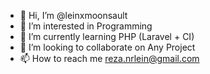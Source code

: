 - 👋 Hi, I’m @leinxmoonsault
- 👀 I’m interested in Programming 
- 🌱 I’m currently learning PHP (Laravel + CI) 
- 💞️ I’m looking to collaborate on Any Project
- 📫 How to reach me reza.nrlein@gmail.com

<!---
leinxmoonsault/leinxmoonsault is a ✨ special ✨ repository because its `README.md` (this file) appears on your GitHub profile.
You can click the Preview link to take a look at your changes.
--->
